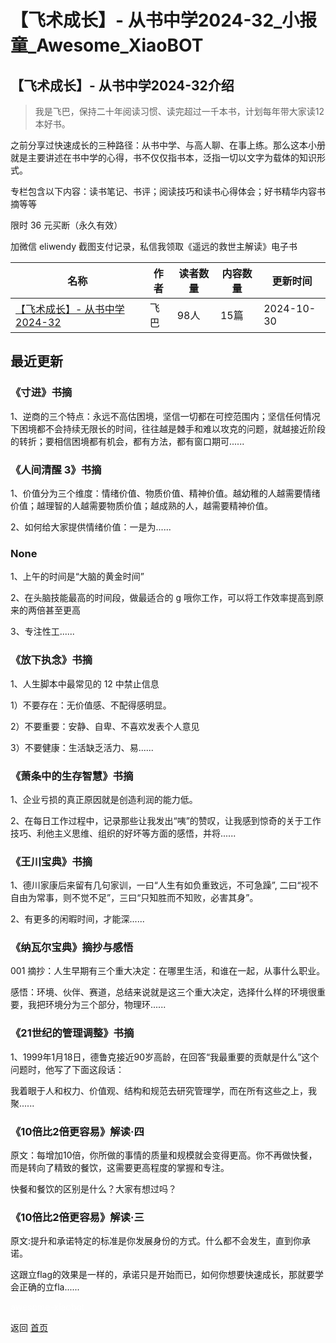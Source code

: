 # 【飞术成长】- 从书中学2024-32_小报童_Awesome_XiaoBOT

## 【飞术成长】- 从书中学2024-32介绍
> 我是飞巴，保持二十年阅读习惯、读完超过一千本书，计划每年带大家读12本好书。    
    
之前分享过快速成长的三种路径：从书中学、与高人聊、在事上练。那么这本小册就是主要讲述在书中学的心得，书不仅仅指书本，泛指一切以文字为载体的知识形式。    
    
专栏包含以下内容：读书笔记、书评；阅读技巧和读书心得体会；好书精华内容书摘等等    
    
限时 36 元买断（永久有效）    
    
加微信 eliwendy 截图支付记录，私信我领取《遥远的救世主解读》电子书  
  


|名称|作者|读者数量|内容数量|更新时间|
|---|---|---|---|---|
|[【飞术成长】- 从书中学2024-32](https://xiaobot.net/p/fsczcszx2024?refer=9c3f1c95-a052-465a-9902-f6d75080262a)|飞巴|98人|15篇|2024-10-30|

## 最近更新
### 《寸进》书摘

1、逆商的三个特点：永远不高估困境，坚信一切都在可控范围内；坚信任何情况下困境都不会持续无限长的时间，往往越是棘手和难以攻克的问题，就越接近阶段的转折；要相信困境都有机会，都有方法，都有窗口期可......

### 《人间清醒 3》书摘

1、价值分为三个维度：情绪价值、物质价值、精神价值。越幼稚的人越需要情绪价值；越理智的人越需要物质价值；越成熟的人，越需要精神价值。

2、如何给大家提供情绪价值：一是为......

### None

1、上午的时间是“大脑的黄金时间”

2、在头脑技能最高的时间段，做最适合的 g 哦你工作，可以将工作效率提高到原来的两倍甚至更高

3、专注性工......

### 《放下执念》书摘

1、人生脚本中最常见的 12 中禁止信息

1）不要存在：无价值感、不配得感明显。

2）不要重要：安静、自卑、不喜欢发表个人意见

3）不要健康：生活缺乏活力、易......

### 《萧条中的生存智慧》书摘

1、企业亏损的真正原因就是创造利润的能力低。

2、在每日工作过程中，记录那些让我发出“咦”的赞叹，让我感到惊奇的关于工作技巧、利他主义思维、组织的好坏等方面的感悟，并将......

### 《王川宝典》书摘

1、德川家康后来留有几句家训，一曰“人生有如负重致远，不可急躁”, 二曰“视不自由为常事，则不觉不足”，三曰“只知胜而不知败，必害其身”。

2、有更多的闲暇时间，才能深......

### 《纳瓦尔宝典》摘抄与感悟

001 摘抄：人生早期有三个重大决定：在哪里生活，和谁在一起，从事什么职业。

感悟：环境、伙伴、赛道，总结来说就是这三个重大决定，选择什么样的环境很重要，我把环境分为三个部分，物理环......

### 《21世纪的管理调整》书摘

1、1999年1月18日，德鲁克接近90岁高龄，在回答“我最重要的贡献是什么”这个问题时，他写了下面这段话：

我着眼于人和权力、价值观、结构和规范去研究管理学，而在所有这些之上，我聚......

### 《10倍比2倍更容易》解读·四

原文：每增加10倍，你所做的事情的质量和规模就会变得更高。你不再做快餐，而是转向了精致的餐饮，这需要更高程度的掌握和专注。

快餐和餐饮的区别是什么？大家有想过吗？

### 《10倍比2倍更容易》解读·三

原文:提升和承诺特定的标准是你发展身份的方式。什么都不会发生，直到你承诺。

这跟立flag的效果是一样的，承诺只是开始而已，如何你想要快速成长，那就要学会正确的立fla......


<a href="https://github.com/Reno9527/awesome-xiaobot" style="color: white; text-decoration: none;">awesome-xiaobot</a>

返回 [首页](../README.md)
